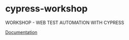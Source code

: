 # cypress-workshop

WORKSHOP - WEB TEST AUTOMATION WITH CYPRESS

[Documentation](https://qare.atlassian.net/wiki/spaces/CW/overview)